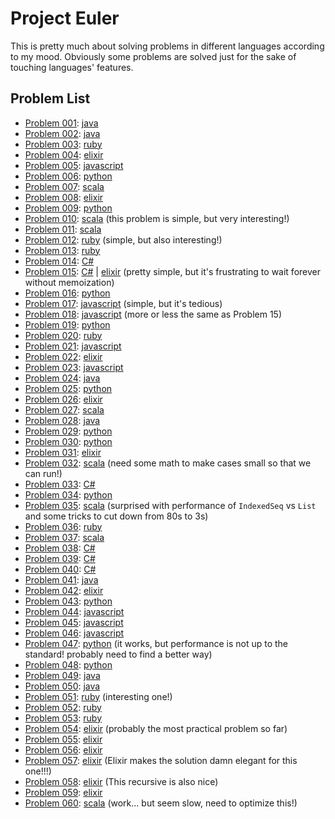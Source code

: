 # Project Euler

This is pretty much about solving problems in different languages according to my mood. Obviously some problems are solved just for the sake of touching languages' features.

## Problem List

 * [Problem 001](https://projecteuler.net/problem=001): [java](java/src/Problem001.java)
 * [Problem 002](https://projecteuler.net/problem=002): [java](java/src/Problem002.java)
 * [Problem 003](https://projecteuler.net/problem=003): [ruby](ruby/Problem003.rb)
 * [Problem 004](https://projecteuler.net/problem=004): [elixir](elixir/Problem004.exs)
 * [Problem 005](https://projecteuler.net/problem=005): [javascript](javascript/Problem005.js)
 * [Problem 006](https://projecteuler.net/problem=006): [python](python/Problem006.py)
 * [Problem 007](https://projecteuler.net/problem=007): [scala](scala/src/Problem007.scala)
 * [Problem 008](https://projecteuler.net/problem=008): [elixir](elixir/Problem008.exs)
 * [Problem 009](https://projecteuler.net/problem=009): [python](python/Problem009.py)
 * [Problem 010](https://projecteuler.net/problem=010): [scala](scala/src/Problem010.scala) (this problem is simple, but very interesting!)
 * [Problem 011](https://projecteuler.net/problem=011): [scala](scala/src/Problem011.scala)
 * [Problem 012](https://projecteuler.net/problem=012): [ruby](ruby/Problem012.rb) (simple, but also interesting!)
 * [Problem 013](https://projecteuler.net/problem=013): [ruby](ruby/Problem013.rb)
 * [Problem 014](https://projecteuler.net/problem=014): [C#](csharp/csharp/Problem014.cs)
 * [Problem 015](https://projecteuler.net/problem=015): [C#](csharp/csharp/Problem015.cs) | [elixir](elixir/Problem015.exs) (pretty simple, but it's frustrating to wait forever without memoization)
 * [Problem 016](https://projecteuler.net/problem=016): [python](python/Problem016.py)
 * [Problem 017](https://projecteuler.net/problem=017): [javascript](javascript/Problem017.js) (simple, but it's tedious)
 * [Problem 018](https://projecteuler.net/problem=018): [javascript](javascript/Problem018.js) (more or less the same as Problem 15)
 * [Problem 019](https://projecteuler.net/problem=019): [python](python/Problem019.py)
 * [Problem 020](https://projecteuler.net/problem=020): [ruby](ruby/Problem020.rb)
 * [Problem 021](https://projecteuler.net/problem=021): [javascript](javascript/Problem021.js)
 * [Problem 022](https://projecteuler.net/problem=022): [elixir](elixir/Problem022/Problem022.exs)
 * [Problem 023](https://projecteuler.net/problem=023): [javascript](javascript/Problem023.js)
 * [Problem 024](https://projecteuler.net/problem=024): [java](java/src/Problem024.java)
 * [Problem 025](https://projecteuler.net/problem=025): [python](python/Problem025.py)
 * [Problem 026](https://projecteuler.net/problem=026): [elixir](elixir/Problem026.exs)
 * [Problem 027](https://projecteuler.net/problem=027): [scala](scala/src/Problem027.scala)
 * [Problem 028](https://projecteuler.net/problem=028): [java](java/src/Problem028.java)
 * [Problem 029](https://projecteuler.net/problem=029): [python](python/Problem029.py)
 * [Problem 030](https://projecteuler.net/problem=030): [python](python/Problem030.py)
 * [Problem 031](https://projecteuler.net/problem=031): [elixir](elixir/Problem031.exs)
 * [Problem 032](https://projecteuler.net/problem=032): [scala](scala/src/Problem032.scala) (need some math to make cases small so that we can run!)
 * [Problem 033](https://projecteuler.net/problem=033): [C#](csharp/csharp/Problem033.cs)
 * [Problem 034](https://projecteuler.net/problem=034): [python](python/Problem034.py)
 * [Problem 035](https://projecteuler.net/problem=035): [scala](scala/src/Problem035.scala) (surprised with performance of `IndexedSeq` vs `List` and some tricks to cut down from 80s to 3s)
 * [Problem 036](https://projecteuler.net/problem=036): [ruby](ruby/Problem036.rb)
 * [Problem 037](https://projecteuler.net/problem=037): [scala](scala/src/Problem037.scala)
 * [Problem 038](https://projecteuler.net/problem=038): [C#](csharp/csharp/Problem038.cs)
 * [Problem 039](https://projecteuler.net/problem=039): [C#](csharp/csharp/Problem039.cs)
 * [Problem 040](https://projecteuler.net/problem=040): [C#](csharp/csharp/Problem040.cs)
 * [Problem 041](https://projecteuler.net/problem=041): [java](java/src/Problem041.java)
 * [Problem 042](https://projecteuler.net/problem=042): [elixir](elixir/Problem042/Problem042.exs)
 * [Problem 043](https://projecteuler.net/problem=043): [python](python/Problem043.py)
 * [Problem 044](https://projecteuler.net/problem=044): [javascript](javascript/Problem044.js)
 * [Problem 045](https://projecteuler.net/problem=045): [javascript](javascript/Problem045.js)
 * [Problem 046](https://projecteuler.net/problem=046): [javascript](javascript/Problem046.js)
 * [Problem 047](https://projecteuler.net/problem=047): [python](python/Problem047.py) (it works, but performance is not up to the standard! probably need to find a better way)
 * [Problem 048](https://projecteuler.net/problem=048): [python](python/Problem048.py)
 * [Problem 049](https://projecteuler.net/problem=049): [java](java/src/Problem049.java)
 * [Problem 050](https://projecteuler.net/problem=050): [java](java/src/Problem050.java)
 * [Problem 051](https://projecteuler.net/problem=051): [ruby](ruby/Problem051.rb) (interesting one!)
 * [Problem 052](https://projecteuler.net/problem=052): [ruby](ruby/Problem052.rb)
 * [Problem 053](https://projecteuler.net/problem=053): [ruby](ruby/Problem053.rb)
 * [Problem 054](https://projecteuler.net/problem=054): [elixir](elixir/Problem054/Problem054.exs) (probably the most practical problem so far)
 * [Problem 055](https://projecteuler.net/problem=055): [elixir](elixir/Problem055.exs)
 * [Problem 056](https://projecteuler.net/problem=056): [elixir](elixir/Problem056.exs)
 * [Problem 057](https://projecteuler.net/problem=057): [elixir](elixir/Problem057.exs) (Elixir makes the solution damn elegant for this one!!!)
 * [Problem 058](https://projecteuler.net/problem=058): [elixir](elixir/Problem058.exs) (This recursive is also nice)
 * [Problem 059](https://projecteuler.net/problem=059): [elixir](elixir/Problem059/Problem059.exs)
 * [Problem 060](https://projecteuler.net/problem=060): [scala](scala/src/Problem060.scala) (work... but seem slow, need to optimize this!) 
